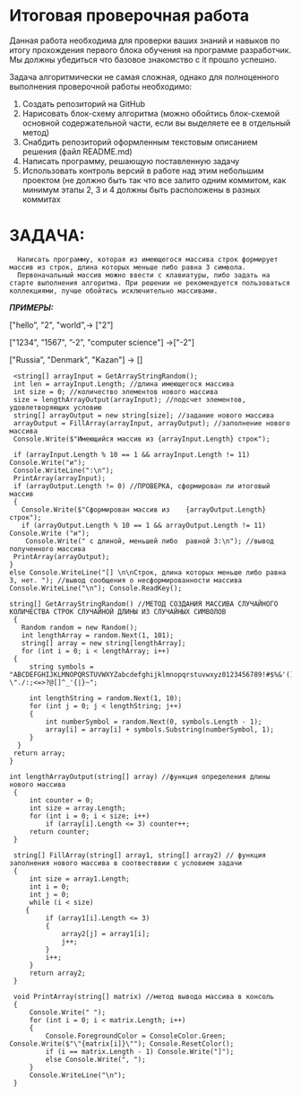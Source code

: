 # Итоговая проверочная работа

Данная работа необходима для проверки ваших знаний и навыков по итогу прохождения первого блока обучения на программе разработчик. Мы должны убедиться что базовое знакомство с it прошло успешно. 

Задача алгоритмически не самая сложная, однако для полноценного выполнения проверочной работы необходимо:

1.	Создать репозиторий на GitHub
2.	Нарисовать блок-схему алгоритма (можно обойтись блок-схемой основной содержательной части, если вы выделяете ее в отдельный метод)
3.	Снабдить репозиторий оформленным текстовым описанием решения (файл README.md)
4.	Написать программу, решающую поставленную задачу
5.	Использовать контроль версий в работе над этим небольшим проектом (не должно быть так что все залито одним коммитом, как минимум этапы 2, 3 и 4 должны быть расположены в разных коммитах


# **ЗАДАЧА:**

      Написать программу, которая из имеющегося массива строк формирует массив из строк, длина которых меньше либо равна 3 символа.
      Первоначальный массив можно ввести с клавиатуры, либо задать на старте выполнения алгоритма. При решении не рекомендуется пользоваться коллекциями, лучше обойтись исключительно массивами.

  ***ПРИМЕРЫ:***

  ["hello”, "2", "world”,-> ["2”] 

  ["1234”, ”1567", ”-2”, "computer science"] ->["-2"] 
  
  ["Russia”, "Denmark", "Kazan"] -> []

     <string[] arrayInput = GetArrayStringRandom();
     int len = arrayInput.Length; //длина имеющегося массива
     int size = 0; //количество элементов нового массива
     size = lengthArrayOutput(arrayInput); //подсчет элементов, удовлетворяющих условию
     string[] arrayOutput = new string[size]; //задание нового массива
     arrayOutput = FillArray(arrayInput, arrayOutput); //заполнение нового массива
     Console.Write($"Имеющийся массив из {arrayInput.Length} строк");

     if (arrayInput.Length % 10 == 1 && arrayInput.Length != 11) Console.Write("и");
     Console.WriteLine(":\n");
     PrintArray(arrayInput);
     if (arrayOutput.Length != 0) //ПРОВЕРКА, сформирован ли итоговый массив
     {
       Console.Write($"Сформирован массив из    {arrayOutput.Length} строк");
       if (arrayOutput.Length % 10 == 1 && arrayOutput.Length != 11) Console.Write ("и");
        Console.Write(" c длиной, меньшей либо  равной 3:\n"); //вывод полученного массива
     PrintArray(arrayOutput);
    }
    else Console.WriteLine("[] \n\nСтрок, длина которых меньше либо равна 3, нет. "); //вывод сообщения о несформированности массива
    Console.WriteLine("\n"); Console.ReadKey();

    string[] GetArrayStringRandom() //МЕТОД СОЗДАНИЯ МАССИВА СЛУЧАЙНОГО КОЛИЧЕСТВА СТРОК СЛУЧАЙНОЙ ДЛИНЫ ИЗ СЛУЧАЙНЫХ СИМВОЛОВ
     {
       Random random = new Random();
       int lengthArray = random.Next(1, 101);
       string[] array = new string[lengthArray];
       for (int i = 0; i < lengthArray; i++)
     {
         string symbols = "ABCDEFGHIJKLMNOPQRSTUVWXYZabcdefghijklmnopqrstuvwxyz0123456789!#$%&'()*+,-\"./:;<=>?@[]^_'{|}~";

         int lengthString = random.Next(1, 10);
         for (int j = 0; j < lengthString; j++)
         {
             int numberSymbol = random.Next(0, symbols.Length - 1);
             array[i] = array[i] + symbols.Substring(numberSymbol, 1);
         }
      }
     return array;
    }

    int lengthArrayOutput(string[] array) //функция определения длины нового массива
     {
         int counter = 0;
         int size = array.Length;
         for (int i = 0; i < size; i++)
             if (array[i].Length <= 3) counter++;
         return counter;
     }

     string[] FillArray(string[] array1, string[] array2) // функция заполнения нового массива в соотвестввии с условием задачи
     {
         int size = array1.Length;
         int i = 0;
         int j = 0;
         while (i < size)
        {
             if (array1[i].Length <= 3)
             {
                 array2[j] = array1[i];
                 j++;
             }
             i++;
         }
         return array2;
     }

     void PrintArray(string[] matrix) //метод вывода массива в консоль
     {
         Console.Write(" ");
         for (int i = 0; i < matrix.Length; i++)
         {
             Console.ForegroundColor = ConsoleColor.Green; Console.Write($"\"{matrix[i]}\""); Console.ResetColor();
             if (i == matrix.Length - 1) Console.Write("]");
             else Console.Write(", ");
         }
         Console.WriteLine("\n");
     }


